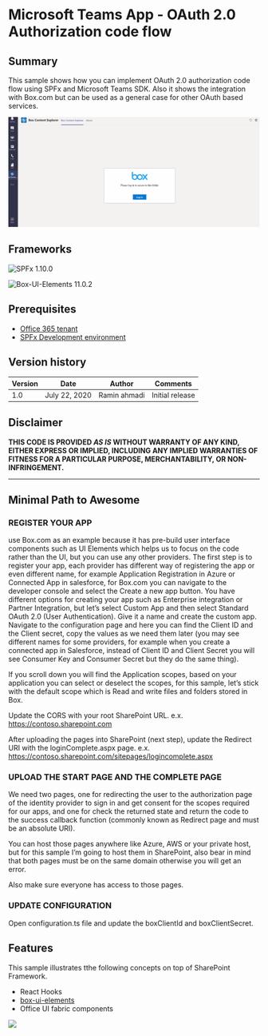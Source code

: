 # Microsoft Teams App - OAuth 2.0 Authorization code flow


## Summary

This sample shows how you can implement OAuth 2.0 authorization code flow using SPFx and Microsoft Teams SDK. Also it shows the integration with Box.com but can be used as a general case for other OAuth based services.

![teams-outh-flow](./assets/screenshot.gif)

## Frameworks

![SPFx 1.10.0](https://img.shields.io/badge/SPFx-1.10.0-green.svg)

![Box-UI-Elements 11.0.2](https://img.shields.io/badge/box--ui--elements-11.0.2-green.svg)

## Prerequisites

* [Office 365 tenant](https://dev.office.com/sharepoint/docs/spfx/set-up-your-development-environment)
* [SPFx Development environment](https://docs.microsoft.com/en-us/sharepoint/dev/spfx/set-up-your-development-environment)

## Version history

Version|Date|Author|Comments
-------|----|----|--------
1.0|July 22, 2020|Ramin ahmadi|Initial release

## Disclaimer

**THIS CODE IS PROVIDED *AS IS* WITHOUT WARRANTY OF ANY KIND, EITHER EXPRESS OR IMPLIED, INCLUDING ANY IMPLIED WARRANTIES OF FITNESS FOR A PARTICULAR PURPOSE, MERCHANTABILITY, OR NON-INFRINGEMENT.**

---

## Minimal Path to Awesome

### REGISTER YOUR APP
 use Box.com as an example because it has pre-build user interface components such as UI Elements which helps us to focus on the code rather than the UI, but you can use any other providers. The first step is to register your app, each provider has different way of registering the app or even different name, for example Application Registration in Azure or Connected App in salesforce, for Box.com you can navigate to the developer console and select the Create a new app button. You have different options for creating your app such as Enterprise integration or Partner Integration, but let’s select Custom App and then select Standard OAuth 2.0 (User Authentication).
 Give it a name and create the custom app. Navigate to the configuration page and here you can find the Client ID and the Client secret, copy the values as we need them later (you may see different names for some providers, for example when you create a connected app in Salesforce, instead of Client ID and Client Secret you will see Consumer Key and Consumer Secret but they do the same thing).

If you scroll down you will find the Application scopes, based on your application you can select or deselect the scopes, for this sample, let’s stick with the default scope which is Read and write files and folders stored in Box.

Update the CORS with your root SharePoint URL. e.x. https://contoso.sharepoint.com

After uploading the pages into SharePoint (next step), update the Redirect URI with the loginComplete.aspx page. e.x. https://contoso.sharepoint.com/sitepages/logincomplete.aspx

### UPLOAD THE START PAGE AND THE COMPLETE PAGE
We need two pages, one for redirecting the user to the authorization page of the identity provider to sign in and get consent for the scopes required for our apps, and one for check the returned state and return the code to the success callback function (commonly known as Redirect page and must be an absolute URI).

You can host those pages anywhere like Azure, AWS or your private host, but for this sample I’m going to host them in SharePoint, also bear in mind that both pages must be on the same domain otherwise you will get an error.

Also make sure everyone has access to those pages.

### UPDATE CONFIGURATION

Open configuration.ts file and update the boxClientId and boxClientSecret.

## Features

This sample illustrates tthe following concepts on top of SharePoint Framework.

* React Hooks
* [box-ui-elements](https://github.com/box/box-ui-elements)
* Office UI fabric components

<img src="https://telemetry.sharepointpnp.com/sp-dev-fx-webparts/samples/tab-spfx-oauth2" />
